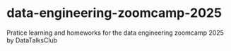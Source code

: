 # data-engineering-zoomcamp-2025
Pratice learning and homeworks for the data engineering zoomcamp 2025 by DataTalksClub
